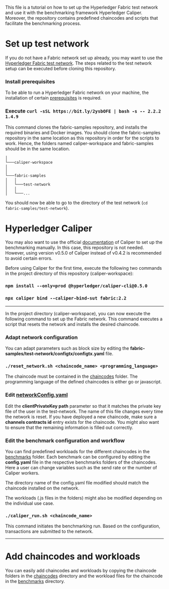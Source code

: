 This file is a tutorial on how to set up the Hyperledger Fabric test network and use it with the benchmarking framework Hyperledger Caliper. Moreover, the repository contains predefined chaincodes and scripts that facilitate the benchmarking process.

# Set up test network

If you do not have a Fabric network set up already, you may want to use the [Hyperledger Fabric test network](https://hyperledger-fabric.readthedocs.io/en/latest/test_network.html). The steps related to the test network setup can be executed before cloning this repository.

### Install prerequisites
To be able to run a Hyperledger Fabric network on your machine, the installation of certain [prerequisites](https://hyperledger-fabric.readthedocs.io/en/release-2.2/prereqs.html) is required.

### Execute `curl -sSL https://bit.ly/2ysbOFE | bash -s -- 2.2.2 1.4.9`
This command clones the fabric-samples repository, and installs the required binaries and Docker images.
You should clone the fabric-samples repository in the same location as this repository in order for the scripts to work. Hence, the folders named caliper-workspace and fabric-samples should be in the same location.

```    
│
└───caliper-workspace
│       
│   
└───fabric-samples
│   │
│   └───test-network
│   │
│   └───...
```

You should now be able to go to the directory of the test network (`cd fabric-samples/test-network`).

# Hyperledger Caliper
You may also want to use the official [documentation](https://hyperledger.github.io/caliper/v0.4.2/fabric-tutorial/tutorials-fabric-existing/) of Caliper to set up the benchmarking manually. In this case, this repository is not needed. However, using version v0.5.0 of Caliper instead of v0.4.2 is recommended to avoid certain errors.

Before using Caliper for the first time, execute the following two commands in the project directory of this repository (caliper-workspace):

### `npm install --only=prod @hyperledger/caliper-cli@0.5.0`

### `npx caliper bind --caliper-bind-sut fabric:2.2`

-----

In the project directory (caliper-workspace), you can now execute the following command to set up the Fabric network. This command executes a script that resets the network and installs the desired chaincode.

### Adapt network configuration
You can adapt parameters such as block size by editing the <strong>fabric-samples/test-network/configtx/configtx.yaml</strong> file.

### `./reset_network.sh <chaincode_name> <programming_language>`
The chaincode must be contained in the [chaincodes](https://github.com/ninori9/caliper-workspace/tree/main/chaincodes) folder. The programming language of the defined chaincodes is either go or javascript.

### Edit [networkConfig.yaml](https://github.com/ninori9/caliper-workspace/blob/main/networks/networkConfig.yaml)
Edit the <strong>clientPrivateKey path</strong> parameter so that it matches the private key file of the user in the test-network. The name of this file changes every time the network is reset. If you have deployed a new chaincode, make sure a <strong>channels contracts id</strong> entry exists for the chaincode. You might also want to ensure that the remaining information is filled out correctly.

### Edit the benchmark configuration and workflow
You can find predefined workloads for the different chaincodes in the [benchmarks](https://github.com/ninori9/caliper-workspace/tree/main/benchmarks) folder. Each benchmark can be configured by editing the <strong>config.yaml</strong> file in the respective benchmarks folders of the chaincodes. Here a user can change variables such as the send rate or the number of Caliper workers.

The directory name of the config.yaml file modified should match the chaincode installed on the network.

The workloads (.js files in the folders) might also be modified depending on the individual use case.

### `./caliper_run.sh <chaincode_name>`
This command initiates the benchmarking run. Based on the configuration, transactions are submitted to the network.

-----

# Add chaincodes and workloads
You can easily add chaincodes and workloads by copying the chaincode folders in the [chaincodes](https://github.com/ninori9/caliper-workspace/tree/main/chaincodes) directory and the workload files for the chaincode in the [benchmarks](https://github.com/ninori9/caliper-workspace/tree/main/benchmarks) directory.
